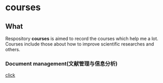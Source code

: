 # courses
## What
Respository **courses** is aimed to record the courses which help me a lot.  
Courses include those about how to improve scientific researches and others.

### Document management(文献管理与信息分析)
[click](/courses/blob/master/document-management.md)
